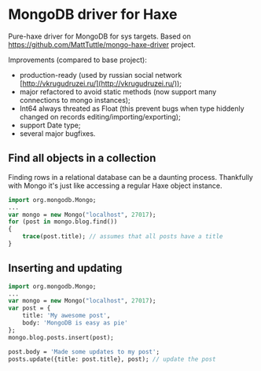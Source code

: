 MongoDB driver for Haxe
====================================

Pure-haxe driver for MongoDB for sys targets. Based on https://github.com/MattTuttle/mongo-haxe-driver project.

Improvements (compared to base project):

 * production-ready (used by russian social network [http://vkrugudruzei.ru/](http://vkrugudruzei.ru/));
 * major refactored to avoid static methods (now support many connections to mongo instances);
 * Int64 always threated as Float (this prevent bugs when type hiddenly changed on records editing/importing/exporting);
 * support Date type;
 * several major bugfixes.

Find all objects in a collection
------------------------------------
Finding rows in a relational database can be a daunting process. Thankfully with Mongo it's just like accessing a regular Haxe object instance.

```haxe
import org.mongodb.Mongo;
...
var mongo = new Mongo("localhost", 27017);
for (post in mongo.blog.find())
{
	trace(post.title); // assumes that all posts have a title
}
```

Inserting and updating
------------------------------------
```haxe
import org.mongodb.Mongo;
...
var mongo = new Mongo("localhost", 27017);
var post = {
	title: 'My awesome post',
	body: 'MongoDB is easy as pie'
};
mongo.blog.posts.insert(post);

post.body = 'Made some updates to my post';
posts.update({title: post.title}, post); // update the post
```